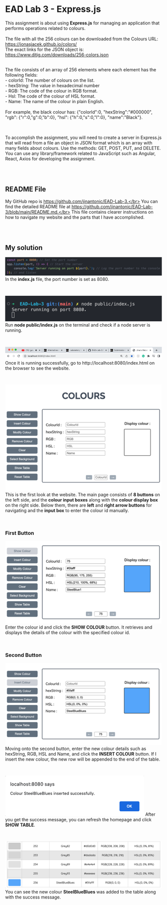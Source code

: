 # EAD Lab 3 - Express.js 
This assignment is about using **Express.js** for managing an application that performs operations related to colours.<br><br>
The file with all the 256 colours can be downloaded from the Colours URL: https://jonasjacek.github.io/colors/ <br>
The exact links for the JSON object is: https://www.ditig.com/downloads/256-colors.json

<br>
The file consists of an array of 256 elements where each element has the following fields:
<br>- colorId: The number of colours on the list.
<br>- hexString: The value in hexadecimal number
<br>- RGB: The code of the colour in RGB format.
<br>- Hsl: The code of the colour of HSL format.
<br>- Name: The name of the colour in plain English.
<br><br>
For example, the black colour has: {"colorId":0, "hexString":"#000000", "rgb": {"r":0,"g":0,"b":0}, "hsl": {"h":0,"s":0,"l":0}, "name":"Black"}.

<br><br>
To accomplish the assignment, you will need to create a server in Express.js that will read from a file an object in JSON format which is an array with many fields about colours. Use the methods: GET, POST, PUT, and DELETE. You can use any library/framework related to JavaScript such as Angular, React, Axios for
developing the assignment.

</br></br>

## README File
My GitHub repo is https://github.com/jinantonic/EAD-Lab-3.</br>
You can find the detailed README file at https://github.com/jinantonic/EAD-Lab-3/blob/main/README.md.</br>
This file contains clearer instructions on how to navigate my website and the parts that I have accomplished.

</br></br>

## My solution
![Sketch](images/port.png)
In the **index.js** file, the port number is set as 8080.

</br>

![Sketch](images/node.png)
Run **node public/index.js** on the terminal and check if a node server is running.

</br>

![Sketch](images/localhost.png)
Once it is running successfully, go to http://localhost:8080/index.html on the browser to see the website.

</br>

![Sketch](images/home.png)
This is the first look at the website. The main page consists of **8 buttons** on the left side, and the **colour input boxes** along with the **colour display box** on the right side. Below them, there are **left** and **right arrow buttons** for navigating and the **input box** to enter the colour id manually.

</br>

### First Button
![Sketch](images/1st.png)
Enter the colour id and click the **SHOW COLOUR** button. It retrieves and displays the details of the colour with the specified colour id.

</br>

### Second Button
![Sketch](images/2nd.png)
Moving onto the second button, enter the new colour details such as hexString, RGB, HSL and Name, and click the **INSERT COLOUR** button. If I insert the new colour, the new row will be appended to the end of the table. 

</br>

![Sketch](images/2nd-msg.png)
After you get the success message, you can refresh the homepage and click **SHOW TABLE**. 

</br>

![Sketch](images/2nd-table.png)
You can see the new colour **SteelBlueBlues** was added to the table along with the success message.



